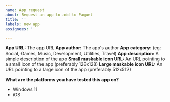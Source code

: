 ```yaml
---
name: App request
about: Request an app to add to Paquet
title: ''
labels: new app
assignees: ''

---
```


**App URL:** The app URL
**App author:** The app's author
**App category:** (eg: Social, Games, Music, Development, Utilities, Travel)
**App description:** A simple description of the app
**Small maskable icon URL:** An URL pointing to a small icon of the app (preferably 128x128)
**Large maskable icon URL:** An URL pointing to a large icon of the app (preferably 512x512)

**What are the platforms you have tested this app on?**
* Windows 11
* iOS

